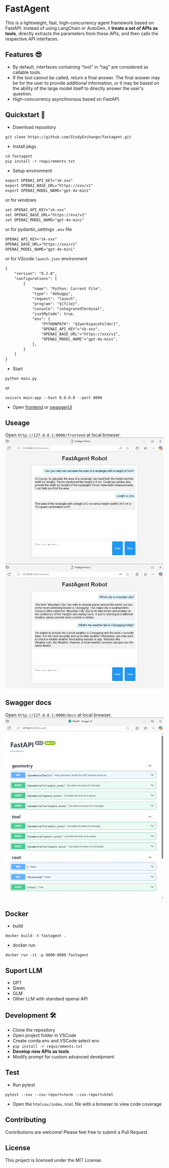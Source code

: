 # FastAgent
This is a lightweight, fast, high-concurrency agent framework based on FastAPI. Instead of using LangChain or AutoGen, it **treats a set of APIs as tools**, directly extracts the parameters from these APIs, and then calls the respective API interfaces.


## Features 😎
- By default, interfaces containing "tool" in "tag" are considered as callable tools.
- If the tool cannot be called, return a final answer. The final answer may be for the user to provide additional information, or it may be based on the ability of the large model itself to directly answer the user's question.
- High-concurrency asynchronous based on FastAPI.


## Quickstart 🚀
- Download repository
```
git clone https://github.com/StudyExchange/fastagent.git
```

- Install pkgs
```
cd fastagent
pip install -r requirements.txt
```

- Setup environment
```
export OPENAI_API_KEY="sk-xxx"
export OPENAI_BASE_URL="https://xxx/v1"
export OPENAI_MODEL_NAME="gpt-4o-mini"
```
or for windows
```
set OPENAI_API_KEY="sk-xxx"
set OPENAI_BASE_URL="https://xxx/v1"
set OPENAI_MODEL_NAME="gpt-4o-mini"
```
or for pydantic_settings ```.env``` file
```
OPENAI_API_KEY="sk-xxx"
OPENAI_BASE_URL="https://xxx/v1"
OPENAI_MODEL_NAME="gpt-4o-mini"
```
or for VScode ```launch.json``` environment
```
{
    "version": "0.2.0",
    "configurations": [
        {
            "name": "Python: Current File",
            "type": "debugpy",
            "request": "launch",
            "program": "${file}",
            "console": "integratedTerminal",
            "justMyCode": true,
            "env": {
                "PYTHONPATH": "${workspaceFolder}",
                "OPENAI_API_KEY"="sk-xxx",
                "OPENAI_BASE_URL"="https://xxx/v1",
                "OPENAI_MODEL_NAME"="gpt-4o-mini",
            },
        }
    ]
}
```

- Start
```
python main.py
```
or
```
uvicorn main:app --host 0.0.0.0 --port 8000
```
- Open [frontend](http://127.0.0.1:8000/frontend) or [swaggerUI](http://127.0.0.1:8000/docs)


## Useage
Open ```http://127.0.0.1:8000/frontend``` at local browser.
<img src="./assets/LLM call func.png">
<img src="./assets/LLM answer.png">


## Swagger docs
Open ```http://127.0.0.1:8000/docs``` at local browser.
<img src="./assets/SwaggerUI.png">


## Docker
- build
```
docker build -t fastagent .
```

- docker run
```
docker run -it -p 8000:8000 fastagent
```


## Suport LLM
- GPT
- Qwen
- GLM
- Other LLM with standard openai API


## Development 🛠️
- Clone the repository
- Open project folder in VSCode
- Create conda env and VSCode select env
- ```pip install -r requirements.txt```
- **Develop new APIs as tools**
- Modify prompt for custom advanced develpment


## Test
- Run pytest
```
pytest --cov --cov-report=term --cov-report=html
```
- Open the ```htmlcov/index.html``` file with a browser to view code coverage


## Contributing
Contributions are welcome! Please feel free to submit a Pull Request.


## License
This project is licensed under the MIT License.
